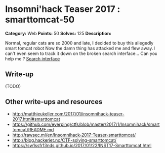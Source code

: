 # Insomni'hack Teaser 2017 : smarttomcat-50

**Category:** Web
**Points:** 50
**Solves:** 125
**Description:**

Normal, regular cats are so 2000 and late, I decided to buy this allegedly smart tomcat robot
Now the damn thing has attacked me and flew away. I can't even seem to track it down on the broken search interface... Can you help me ?
[Search interface](http://smarttomcat.teaser.insomnihack.ch/)

## Write-up

(TODO)

## Other write-ups and resources

* http://matthieukeller.com/2017/01/insomnihack-teaser-2017.html#smarttomcat
* https://github.com/everping/ctfs/blob/master/2017/1/Insomnihack/smarttomcat/README.md
* http://rawsec.ml/en/Insomnihack-2017-Teaser-smarttomcat/
* http://blog.hackeriet.no/CTF-solving-smarttomcat/
* https://sw1ssfr13nds.github.io/2017/01/22/INST17-Smarttomcat.html
